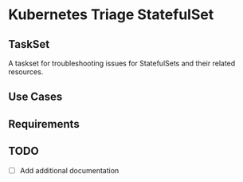 # Kubernetes Triage StatefulSet

## TaskSet
A taskset for troubleshooting issues for StatefulSets and their related resources.

## Use Cases

## Requirements

## TODO
- [ ] Add additional documentation